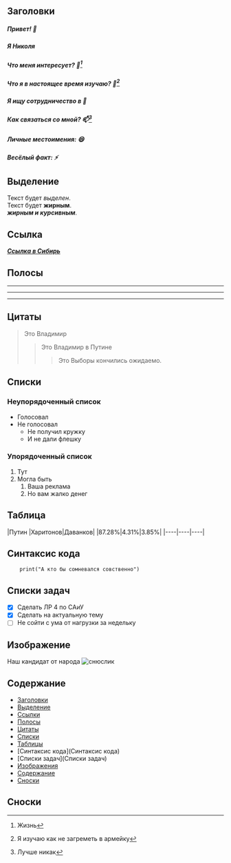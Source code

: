 ## Заголовки

##### Привет! 👋  
##### Я Николя  
##### Что меня интересует? 👀[^1]  
##### Что я в настоящее время изучаю? 🌱[^2]  
##### Я ищу сотрудничество в 💞  
##### Как связаться со мной? 📫[^3]  
##### Личные местоимения: 😄  
##### Весёлый факт: ⚡️  

## Выделение
Текст будет *выделен*.  
Текст будет **жирным**.  
__*жирным и курсивным*__.

## Ссылка
***[Ссылка в Сибирь](https://ru.wikipedia.org/wiki/Путин,_Владимир_Владимирович)*** <br>

## Полосы

___
***
---

## Цитаты

> Это Владимир  
>> Это Владимир в Путине 
>>> Это Выборы кончились ожидаемо.  
    

## Списки

### Неупорядоченный список
- Голосовал  
- Не голосовал   
  - Не получил кружку   
  - И не дали флешку 

### Упорядоченный список
1. Тут 
2. Могла быть 
   1. Ваша реклама
   2. Но вам жалко денег

## Таблица 

|Путин |Харитонов|Даванков|
|87.28%|4.31%|3.85%|
|----|----|----|

## Синтаксис кода

```
    print("А кто бы сомневался совственно")
```

## Списки задач

- [X] Сделать ЛР 4 по САиУ  
- [X] Сделать на актуальную тему
- [ ] Не сойти с ума от нагрузки за недельку

## Изображение
Наш кандидат от народа
![cнюслик](https://images.stopgame.ru/news/2021/05/05/AihVH41.jpg)


## Содержание
- [Заголовки](Заголовки)  
- [Выделение](Выделение)  
- [Ссылки](Ссылки)  
- [Полосы](Полосы)  
- [Цитаты](Цитаты)  
- [Списки](Списки)  
- [Таблицы](Таблицы)  
- [Синтаксис кода](Синтаксис кода)  
- [Списки задач](Списки задач)  
- [Изображения](Изображения)  
- [Содержание](Содержание)  
- [Сноски](Сноски)  






## Сноски
[^1]: Жизнь  
[^2]: Я изучаю как не загреметь в армейку  
[^3]: Лучше никак  
